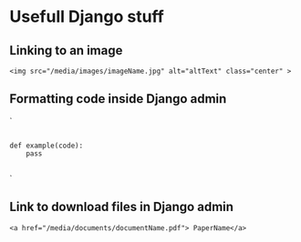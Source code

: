 # Usefull Django stuff

## Linking to an image
`
<img src="/media/images/imageName.jpg" alt="altText" class="center" >
`
## Formatting code inside Django admin
`
<pre><code>
def example(code):
	pass

</code></pre>
`
## Link to download files in Django admin
`
<a href="/media/documents/documentName.pdf"> PaperName</a>
`
